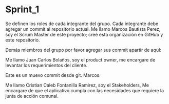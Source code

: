 # Sprint_1
Se definen los roles de cada integrante del grupo. Cada integrante debe agregar un commit al repositorio actual.
Me llamo Marcos Bautista Perez, soy el Scrum Master de este proyecto; creé esta organización en GitHub y este repositorio.

Demás miembros del grupo por favor agregar sus commit apartir de aquí:


Me llamo Juan Carlos Bolaños, soy el product owner, me encargare de levantar los requerimientos del cliente.

Este es un muevo commit desde git. Marcos.

Me llamo Cristian Caleb Fontanilla Ramirez, soy el Stakeholders, Me encargare de que el aplicativo cumpla con las necesidades que requiere la junta de acción comunal. 
